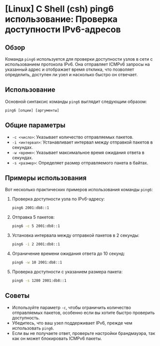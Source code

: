 # [Linux] C Shell (csh) ping6 использование: Проверка доступности IPv6-адресов

## Обзор
Команда `ping6` используется для проверки доступности узлов в сети с использованием протокола IPv6. Она отправляет ICMPv6 запросы на указанный адрес и отображает время отклика, что позволяет определить, доступен ли узел и насколько быстро он отвечает.

## Использование
Основной синтаксис команды `ping6` выглядит следующим образом:

```
ping6 [опции] [аргументы]
```

## Общие параметры
- `-c <число>`: Указывает количество отправляемых пакетов.
- `-i <интервал>`: Устанавливает интервал между отправкой пакетов в секундах.
- `-w <время>`: Указывает максимальное время ожидания ответа в секундах.
- `-s <размер>`: Определяет размер отправляемого пакета в байтах.

## Примеры использования
Вот несколько практических примеров использования команды `ping6`:

1. Проверка доступности узла по IPv6-адресу:
   ```bash
   ping6 2001:db8::1
   ```

2. Отправка 5 пакетов:
   ```bash
   ping6 -c 5 2001:db8::1
   ```

3. Установка интервала между отправкой пакетов в 2 секунды:
   ```bash
   ping6 -i 2 2001:db8::1
   ```

4. Ограничение времени ожидания ответа до 10 секунд:
   ```bash
   ping6 -w 10 2001:db8::1
   ```

5. Проверка доступности с указанием размера пакета:
   ```bash
   ping6 -s 1280 2001:db8::1
   ```

## Советы
- Используйте параметр `-c`, чтобы ограничить количество отправляемых пакетов, особенно если вы хотите быстро проверить доступность.
- Убедитесь, что ваш узел поддерживает IPv6, прежде чем использовать `ping6`.
- Если вы не получаете ответ, проверьте настройки брандмауэра, так как он может блокировать ICMPv6 пакеты.